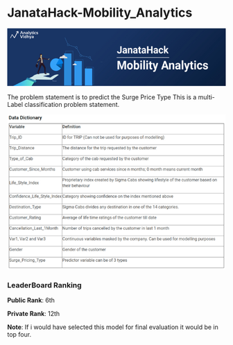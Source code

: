 # JanataHack-Mobility_Analytics

<img src="img/1.png">

The problem statement is to predict the Surge Price Type This is a multi-Label classification problem statement.

<img src="img/2.png">

### LeaderBoard Ranking

**Public Rank**: 6th

**Private Rank**: 12th

**Note**: If i would have selected this model for final evaluation it would be in top four.
